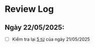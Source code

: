 # Review Log

## Ngày 22/05/2025:

- [ ] Kiểm tra lại [5 từ](../vocabulary/vocabulary.md#day-1) của ngày 21/05/2025


